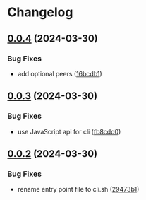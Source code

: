 # Changelog

## [0.0.4](https://github.com/joshunrau/semantic-release/compare/v0.0.3...v0.0.4) (2024-03-30)


### Bug Fixes

* add optional peers ([16bcdb1](https://github.com/joshunrau/semantic-release/commit/16bcdb101a7f49298743101b3da7f336f77b47cc))

## [0.0.3](https://github.com/joshunrau/semantic-release/compare/v0.0.2...v0.0.3) (2024-03-30)


### Bug Fixes

* use JavaScript api for cli ([fb8cdd0](https://github.com/joshunrau/semantic-release/commit/fb8cdd0d97230c8cfa0b7716bbc2d9116236f51c))

## [0.0.2](https://github.com/joshunrau/semantic-release/compare/v0.0.1...v0.0.2) (2024-03-30)


### Bug Fixes

* rename entry point file to cli.sh ([29473b1](https://github.com/joshunrau/semantic-release/commit/29473b1c3cff378f1360e221093f1f078fa43ef6))
